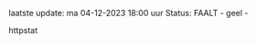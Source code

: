 laatste update: 
ma 04-12-2023 18:00   uur 
Status: FAALT - geel - 
<div class="service Y">httpstat</div>